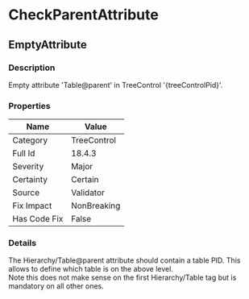 ﻿---  
uid: Validator_18_4_3  
---

# CheckParentAttribute

## EmptyAttribute

### Description

Empty attribute 'Table@parent' in TreeControl '{treeControlPid}'.

### Properties

| Name         | Value       |
| ------------ | ----------- |
| Category     | TreeControl |
| Full Id      | 18.4.3      |
| Severity     | Major       |
| Certainty    | Certain     |
| Source       | Validator   |
| Fix Impact   | NonBreaking |
| Has Code Fix | False       |

### Details

The Hierarchy\/Table@parent attribute should contain a table PID. This allows to define which table is on the above level.  
Note this does not make sense on the first Hierarchy\/Table tag but is mandatory on all other ones.
